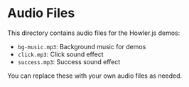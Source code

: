 # Audio Files

This directory contains audio files for the Howler.js demos:

- `bg-music.mp3`: Background music for demos
- `click.mp3`: Click sound effect
- `success.mp3`: Success sound effect

You can replace these with your own audio files as needed.
